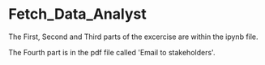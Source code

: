 # Fetch_Data_Analyst

The First, Second and Third parts of the excercise are within the ipynb file.

The Fourth part is in the pdf file called 'Email to stakeholders'.
